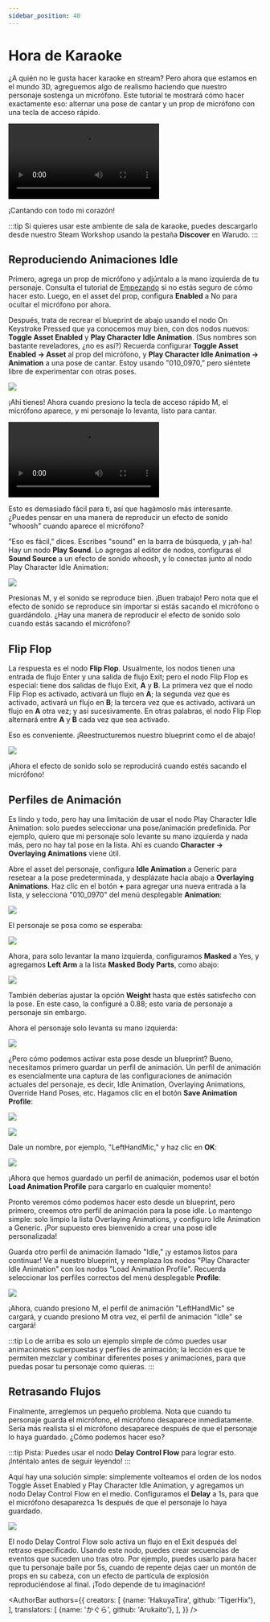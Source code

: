 ```yaml
---
sidebar_position: 40
---
```


# Hora de Karaoke

¿A quién no le gusta hacer karaoke en stream? Pero ahora que estamos en el mundo 3D, agreguemos algo de realismo haciendo que nuestro personaje sostenga un micrófono. Este tutorial te mostrará cómo hacer exactamente eso: alternar una pose de cantar y un prop de micrófono con una tecla de acceso rápido.

<div style={{width: '100%'}} className="video-box"><video controls loop src="/doc-img/karaoke.mp4" /></div>
<p class="img-desc">¡Cantando con todo mi corazón!</p>

:::tip
Si quieres usar este ambiente de sala de karaoke, puedes descargarlo desde nuestro Steam Workshop usando la pestaña **Discover** en Warudo.
:::

## Reproduciendo Animaciones Idle

Primero, agrega un prop de micrófono y adjúntalo a la mano izquierda de tu personaje. Consulta el tutorial de [Empezando](../../tutorials/readme-1.md#assets-tab) si no estás seguro de cómo hacer esto. Luego, en el asset del prop, configura **Enabled** a No para ocultar el micrófono por ahora.

Después, trata de recrear el blueprint de abajo usando el nodo On Keystroke Pressed que ya conocemos muy bien, con dos nodos nuevos: **Toggle Asset Enabled** y **Play Character Idle Animation**. (Sus nombres son bastante reveladores, ¿no es así?) Recuerda configurar **Toggle Asset Enabled → Asset** al prop del micrófono, y **Play Character Idle Animation → Animation** a una pose de cantar. Estoy usando "010_0970," pero siéntete libre de experimentar con otras poses.

![](/doc-img/en-blueprint-karaoke-1.png)

¡Ahí tienes! Ahora cuando presiono la tecla de acceso rápido M, el micrófono aparece, y mi personaje lo levanta, listo para cantar.

<div style={{width: '100%'}} className="video-box"><video controls loop src="/doc-img/karaoke-2.mp4" /></div>

Esto es demasiado fácil para ti, así que hagámoslo más interesante. ¿Puedes pensar en una manera de reproducir un efecto de sonido "whoosh" cuando aparece el micrófono?

"Eso es fácil," dices. Escribes "sound" en la barra de búsqueda, y ¡ah-ha! Hay un nodo **Play Sound**. Lo agregas al editor de nodos, configuras el **Sound Source** a un efecto de sonido whoosh, y lo conectas junto al nodo Play Character Idle Animation:

![](/doc-img/en-blueprint-karaoke-2.png)

Presionas M, y el sonido se reproduce bien. ¡Buen trabajo! Pero nota que el efecto de sonido se reproduce sin importar si estás sacando el micrófono o guardándolo. ¿Hay una manera de reproducir el efecto de sonido solo cuando estás sacando el micrófono?

## Flip Flop

La respuesta es el nodo **Flip Flop**. Usualmente, los nodos tienen una entrada de flujo Enter y una salida de flujo Exit; pero el nodo Flip Flop es especial: tiene dos salidas de flujo Exit, **A** y **B**. La primera vez que el nodo Flip Flop es activado, activará un flujo en **A**; la segunda vez que es activado, activará un flujo en **B**; la tercera vez que es activado, activará un flujo en **A** otra vez; y así sucesivamente. En otras palabras, el nodo Flip Flop alternará entre **A** y **B** cada vez que sea activado.

Eso es conveniente. ¡Reestructuremos nuestro blueprint como el de abajo!

![](/doc-img/en-blueprint-karaoke-3.png)

¡Ahora el efecto de sonido solo se reproducirá cuando estés sacando el micrófono!

## Perfiles de Animación

Es lindo y todo, pero hay una limitación de usar el nodo Play Character Idle Animation: solo puedes seleccionar una pose/animación predefinida. Por ejemplo, quiero que mi personaje solo levante su mano izquierda y nada más, pero no hay tal pose en la lista. Ahí es cuando **Character → Overlaying Animations** viene útil.

Abre el asset del personaje, configura **Idle Animation** a Generic para resetear a la pose predeterminada, y desplázate hacia abajo a **Overlaying Animations**. Haz clic en el botón **+** para agregar una nueva entrada a la lista, y selecciona "010_0970" del menú desplegable **Animation**:

![](/doc-img/en-blueprint-karaoke-8.png)

El personaje se posa como se esperaba:

![](/doc-img/en-blueprint-karaoke-9.png)

Ahora, para solo levantar la mano izquierda, configuramos **Masked** a Yes, y agregamos **Left Arm** a la lista **Masked Body Parts**, como abajo:

![](/doc-img/en-blueprint-karaoke-4.png)

También deberías ajustar la opción **Weight** hasta que estés satisfecho con la pose. En este caso, la configuré a 0.88; esto varía de personaje a personaje sin embargo.

Ahora el personaje solo levanta su mano izquierda:

![](/doc-img/en-blueprint-karaoke-5.png)

¿Pero cómo podemos activar esta pose desde un blueprint? Bueno, necesitamos primero guardar un perfil de animación. Un perfil de animación es esencialmente una captura de las configuraciones de animación actuales del personaje, es decir, Idle Animation, Overlaying Animations, Override Hand Poses, etc. Hagamos clic en el botón **Save Animation Profile**:

![](/doc-img/en-blueprint-karaoke-6.png)

![](/doc-img/en-blueprint-karaoke-6.png)

Dale un nombre, por ejemplo, "LeftHandMic," y haz clic en **OK**:

![](/doc-img/en-blueprint-karaoke-7.png)

¡Ahora que hemos guardado un perfil de animación, podemos usar el botón **Load Animation Profile** para cargarlo en cualquier momento!

Pronto veremos cómo podemos hacer esto desde un blueprint, pero primero, creemos otro perfil de animación para la pose idle. Lo mantengo simple: solo limpio la lista Overlaying Animations, y configuro Idle Animation a Generic. ¡Por supuesto eres bienvenido a crear una pose idle personalizada!

Guarda otro perfil de animación llamado "Idle," ¡y estamos listos para continuar! Ve a nuestro blueprint, y reemplaza los nodos "Play Character Idle Animation" con los nodos "Load Animation Profile". Recuerda seleccionar los perfiles correctos del menú desplegable **Profile**:

![](/doc-img/en-blueprint-karaoke-10.png)

¡Ahora, cuando presiono M, el perfil de animación "LeftHandMic" se cargará, y cuando presiono M otra vez, el perfil de animación "Idle" se cargará!

:::tip
Lo de arriba es solo un ejemplo simple de cómo puedes usar animaciones superpuestas y perfiles de animación; la lección es que te permiten mezclar y combinar diferentes poses y animaciones, para que puedas posar tu personaje como quieras.
:::

## Retrasando Flujos

Finalmente, arreglemos un pequeño problema. Nota que cuando tu personaje guarda el micrófono, el micrófono desaparece inmediatamente. Sería más realista si el micrófono desaparece después de que el personaje lo haya guardado. ¿Cómo podemos hacer eso?

:::tip
Pista: Puedes usar el nodo **Delay Control Flow** para lograr esto. ¡Inténtalo antes de seguir leyendo!
:::

Aquí hay una solución simple: simplemente volteamos el orden de los nodos Toggle Asset Enabled y Play Character Idle Animation, y agregamos un nodo Delay Control Flow en el medio. Configuramos el **Delay** a 1s, para que el micrófono desaparezca 1s después de que el personaje lo haya guardado.

![](/doc-img/en-blueprint-karaoke-11.png)

El nodo Delay Control Flow solo activa un flujo en el Exit después del retraso especificado. Usando este nodo, puedes crear secuencias de eventos que suceden uno tras otro. Por ejemplo, puedes usarlo para hacer que tu personaje baile por 5s, cuando de repente dejas caer un montón de props en su cabeza, con un efecto de partícula de explosión reproduciéndose al final. ¡Todo depende de tu imaginación!

<AuthorBar authors={{
  creators: [
    {name: 'HakuyaTira', github: 'TigerHix'},
  ],
  translators: [
    {name: 'かぐら', github: 'Arukaito'},
  ],
}} />
